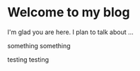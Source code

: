 # Welcome to my blog

I'm glad you are here. I plan to talk about ...

something something

testing testing
